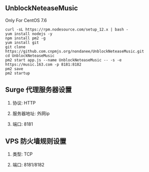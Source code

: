 ## UnblockNeteaseMusic

Only For CentOS 7.6

```
curl -sL https://rpm.nodesource.com/setup_12.x | bash -
yum install nodejs -y
npm install pm2 -g
yum install git
git clone https://github.com.cnpmjs.org/nondanee/UnblockNeteaseMusic.git
cd UnblockNeteaseMusic
pm2 start app.js --name UnblockNeteaseMusic -- -s -e https://music.163.com -p 8181:8182
pm2 save
pm2 startup
```

## Surge 代理服务器设置

1. 协议: HTTP

2. 服务器地址: 外网ip

3. 端口: 8181

## VPS 防火墙规则设置

1. 类型: TCP

2. 端口: 8181/8182

